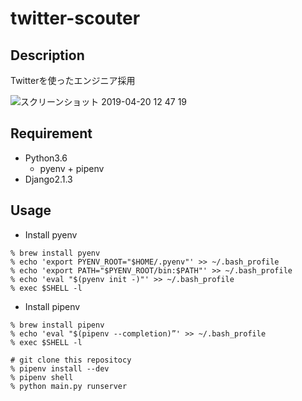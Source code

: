 # twitter-scouter
## Description
Twitterを使ったエンジニア採用

![スクリーンショット 2019-04-20 12 47 19](https://user-images.githubusercontent.com/13377817/56452272-1b2b8c00-636b-11e9-8d50-8d87701a490e.png)
## Requirement
- Python3.6
  - pyenv + pipenv
- Django2.1.3

## Usage
- Install pyenv
```
% brew install pyenv
% echo 'export PYENV_ROOT="$HOME/.pyenv"' >> ~/.bash_profile
% echo 'export PATH="$PYENV_ROOT/bin:$PATH"' >> ~/.bash_profile
% echo 'eval "$(pyenv init -)"' >> ~/.bash_profile
% exec $SHELL -l
```

- Install pipenv
```
% brew install pipenv
% echo 'eval "$(pipenv --completion)”' >> ~/.bash_profile
% exec $SHELL -l
```

```
# git clone this repositocy
% pipenv install --dev
% pipenv shell
% python main.py runserver
```

